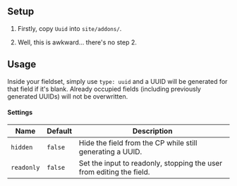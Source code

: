 ## Setup

1) Firstly, copy `Uuid` into `site/addons/`.

2) Well, this is awkward... there's no step 2.

## Usage

Inside your fieldset, simply use `type: uuid` and a UUID will be generated for that field if it's blank. Already occupied fields (including previously generated UUIDs) will not be overwritten.

#### Settings

| Name | Default | Description |
|------|---------|-------------|
| `hidden` | `false` | Hide the field from the CP while still generating a UUID. |
| `readonly` | `false` | Set the input to readonly, stopping the user from editing the field. |
